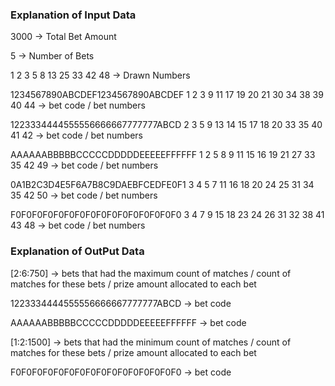 ### Explanation of Input Data

3000 -> Total Bet Amount 

5 -> Number of Bets

1 2 3 5 8 13 25 33 42 48 -> Drawn Numbers

1234567890ABCDEF1234567890ABCDEF 1 2 3 9 11 17 19 20 21 30 34 38 39 40 44 -> bet code / bet numbers

1223334444555556666667777777ABCD 2 3 5 9 13 14 15 17 18 20 33 35 40 41 42 -> bet code / bet numbers

AAAAAABBBBBCCCCCDDDDDEEEEEFFFFFF 1 2 5 8 9 11 15 16 19 21 27 33 35 42 49 -> bet code / bet numbers

0A1B2C3D4E5F6A7B8C9DAEBFCEDFE0F1 3 4 5 7 11 16 18 20 24 25 31 34 35 42 50 -> bet code / bet numbers

F0F0F0F0F0F0F0F0F0F0F0F0F0F0F0F0 3 4 7 9 15 18 23 24 26 31 32 38 41 43 48 -> bet code / bet numbers

### Explanation of OutPut Data

[2:6:750] -> bets that had the maximum count of matches / count of matches for these bets / prize amount allocated to each bet

1223334444555556666667777777ABCD -> bet code

AAAAAABBBBBCCCCCDDDDDEEEEEFFFFFF -> bet code

[1:2:1500] -> bets that had the minimum count of matches / count of matches for these bets / prize amount allocated to each bet

F0F0F0F0F0F0F0F0F0F0F0F0F0F0F0F0 -> bet code
